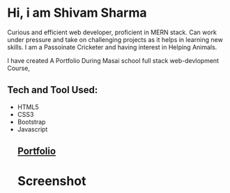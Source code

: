 <h1>Hi, i am Shivam Sharma</h1>

Curious and efficient web developer, proficient in MERN stack. Can work under pressure and take on challenging projects as it helps in learning new skills. 
I am a Passoinate Cricketer and having interest in Helping Animals.

<p>I have created A Portfolio During Masai school full stack web-devlopment Course,</p>
<h2>Tech and Tool Used:</h2>
<ul>
<li> HTML5</li>
<li> CSS3</li>
<li>Bootstrap</li>
<li> Javascript</li>
</h1>
<h2><a href ="https://shivam-sharma-portfolio.netlify.app/">Portfolio</a></h2>
<h1>Screenshot</h1>
<img sre = "https://miro.medium.com/max/700/1*pWvhy-Qj9BUfyaztHgeFpQ.png">
          
